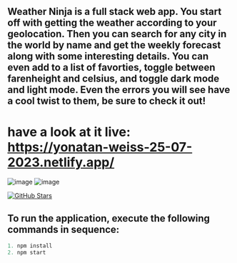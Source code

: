 ## Weather Ninja is a full stack web app. You start off with getting the weather according to your geolocation. Then you can search for any city in the world by name and get the weekly forecast along with some interesting details. You can even add to a list of favorties, toggle between farenheight and celsius, and toggle dark mode and light mode. Even the errors you will see have a cool twist to them, be sure to check it out!

# have a look at it live: https://yonatan-weiss-25-07-2023.netlify.app/

![image](https://github.com/johnBWeiss/weather-ninja/assets/94001381/a1c10d95-4c97-42e0-ba38-6c290bf2025c)
![image](https://github.com/johnBWeiss/weather-ninja/assets/94001381/9b80786c-d850-4a6e-800e-d19e55380f03)

[![GitHub Stars](https://img.shields.io/github/stars/johnBWeiss/weather-ninja.svg?style=flat&label=Stars&color=blue)](https://github.com/johnBWeiss/weather-ninja)

## To run the application, execute the following commands in sequence:

```Javascript
1. npm install
2. npm start
```
